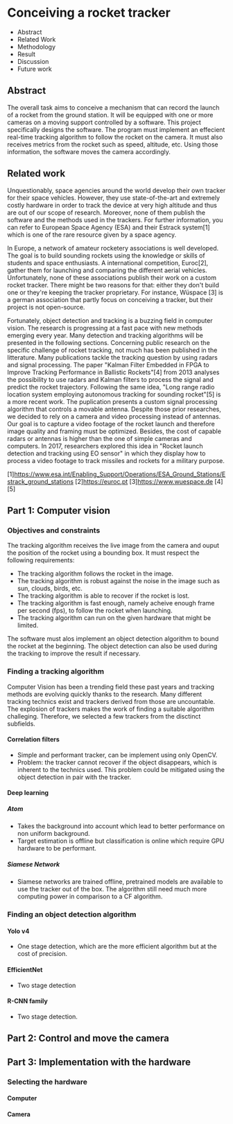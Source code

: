 # Conceiving a rocket tracker

- Abstract
- Related Work
- Methodology
- Result
- Discussion
- Future work

## Abstract

The overall task aims to conceive a mechanism that can record the launch of a rocket from the ground station. It will be equipped with one or more cameras on a moving support controlled by a software. This project specifically designs the software. The program must implement an effecient real-time tracking algorithm to follow the rocket on the camera. It must also receives metrics from the rocket such as speed, altitude, etc. Using those information, the software moves the camera accordingly.

## Related work

Unquestionably, space agencies around the world develop their own tracker for their space vehicles. However, they use state-of-the-art and extremely costly hardware in order to track the device at very high altitude and thus are out of our scope of research. Moreover, none of them publish the software and the methods used in the trackers. For further information, you can refer to European Space Agency (ESA) and their Estrack system[1] which is one of the rare resource given by a space agency. 

In Europe, a network of amateur rocketery associations is well developed. The goal is to build sounding rockets using the knowledge or skills of students and space enthusiasts. A international competition, Euroc[2], gather them for launching and comparing the different aerial vehicles. Unfortunately, none of these associations publish their work on a custom rocket tracker. There might be two reasons for that: either they don't build one or they're keeping the tracker proprietary. For instance, Wüspace [3] is a german association that partly focus on conceiving a tracker, but their project is not open-source.

Fortunately, object detection and tracking is a buzzing field in computer vision. The research is progressing at a fast pace with new methods emerging every year. Many detection and tracking algorithms will be presented in the following sections. Concerning public research on the specific challenge of rocket tracking, not much has been published in the litterature. Many publications tackle the tracking question by using radars and signal processing. The paper "Kalman Filter Embedded in FPGA to Improve Tracking Performance in Ballistic Rockets"[4] from 2013 analyses the possibility to use radars and Kalman filters to process the signal and predict the rocket trajectory. Following the same idea, "Long range radio location system employing autonomous tracking for sounding rocket"[5] is a more recent work. The puplication presents a custom signal processing algorithm that controls a movable antenna. Despite those prior researches, we decided to rely on a camera and video processing instead of antennas. Our goal is to capture a video footage of the rocket launch and therefore image quality and framing must be optimized. Besides, the cost of capable radars or antennas is higher than the one of simple cameras and computers. In 2017, researchers explored this idea in "Rocket launch detection and tracking using EO sensor" in which they display how to process a video footage to track missiles and rockets for a military purpose.

[1]https://www.esa.int/Enabling_Support/Operations/ESA_Ground_Stations/Estrack_ground_stations
[2]https://euroc.pt
[3]https://www.wuespace.de
[4]
[5]

## Part 1: Computer vision

### Objectives and constraints

The tracking algorithm receives the live image from the camera and ouput the position of the rocket using a bounding box.
It must respect the following requirements:

- The tracking algorithm follows the rocket in the image.
- The tracking algorithm is robust against the noise in the image such as sun, clouds, birds, etc.
- The tracking algorithm is able to recover if the rocket is lost.
- The tracking algorithm is fast enough, namely acheive enough frame per second (fps), to follow the rocket when launching.
- The tracking algorithm can run on the given hardware that might be limited.

The software must alos implement an object detection algorithm to bound the rocket at the beginning. The object detection can also be used during the tracking to improve the result if necessary. 

### Finding a tracking algorithm

Computer Vision has been a trending field these past years and tracking methods are evolving quickly thanks to the research. Many different tracking technics exist and trackers derived from those are uncountable. The explosion of trackers makes the work of finding a suitable algorithm challeging. Therefore, we selected a few trackers from the disctinct subfields.

#### Correlation filters

- Simple and performant tracker, can be implement using only OpenCV.
- Problem: the tracker cannot recover if the object disappears, which is inherent to the technics used. This problem could be mitigated using the object detection in pair with the tracker.

#### Deep learning

##### Atom

- Takes the background into account which lead to better performance on non uniform background.
- Target estimation is offline but classification is online which require GPU hardware to be performant. 

##### Siamese Network

- Siamese networks are trained offline, pretrained models are available to use the tracker out of the box. The algorithm still need much more computing power in comparison to a CF algorithm.

### Finding an object detection algorithm

#### Yolo v4

- One stage detection, which are the more efficient algorithm but at the cost of precision.

#### EfficientNet

- Two stage detection

#### R-CNN family

- Two stage detection.


## Part 2: Control and move the camera

## Part 3: Implementation with the hardware

### Selecting the hardware

#### Computer

#### Camera